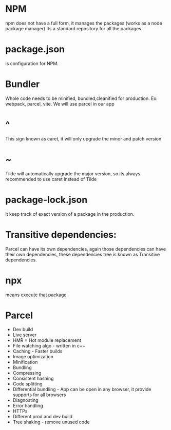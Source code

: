# NPM

npm does not have a full form, it manages the packages (works as a node package manager)
Its a standard repository for all the packages

# package.json

is configuration for NPM.

# Bundler

Whole code needs to be minified, bundled,cleanified for production.
Ex: webpack, parcel, vite. We will use parcel in our app

# ^

This sign known as caret, it will only upgrade the minor and patch version

# ~

Tilde will automatically upgrade the major version, so its always recommended to use caret instead of Tilde

# package-lock.json

it keep track of exact version of a package in the production.

# Transitive dependencies:

Parcel can have its own dependencies, again those dependencies can have their own dependencies, these dependencies tree is known as Transitive dependencies.

# npx

means execute that package

# Parcel

- Dev build
- Live server
- HMR = Hot module replacement
- File watching algo - written in c++
- Caching - Faster builds
- Image optimization
- Minification
- Bundling
- Compressing
- Consistent hashing
- Code splitting
- Differential bundling - App can be open in any browser, it provide supports for all browsers
- Diagnosting
- Error handling
- HTTPs
- Different prod and dev build
- Tree shaking - remove unused code
